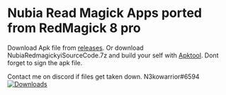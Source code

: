 # Nubia Read Magick Apps ported from RedMagick 8 pro
Download Apk file from [releases](https://github.com/N3kowarriorCZenchilada/NubiaPortedAppsRedMagick8pro/releases/tag/Mora).
Or download NubiaRedmagickyiSourceCode.7z and build your self with [Apktool](https://ibotpeaches.github.io/Apktool/). Dont forget to sign the apk file.

Contact me on discord if files get taken down. N3kowarrior#6594
[![Downloads](https://img.shields.io/github/downloads/N3kowarriorCZenchilada/Red-Magick-Ported-Apps-RM8p/total?style=flat-square)](https://github.com/N3kowarriorCZenchilada/Red-Magick-Ported-Apps-RM8p/releases)
